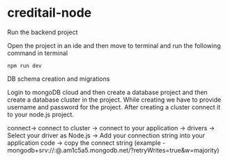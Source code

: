 # creditail-node

Run the backend project

Open the project in an ide and then move to terminal and run the following command in terminal
```
npm run dev
```

DB schema creation and migrations

Login to mongoDB cloud and then create a database project and then create a database cluster in the project. While creating we have to provide username and password for the project. After creating a cluster connect it to your node.js project.

connect-> connect to cluster -> connect to your application -> drivers ->  Select your driver  as Node.js -> Add your connection string into your application code -> copy the connect string
 (example - mongodb+srv://<user-name>:<password>@<cluster-name>.am1c5a5.mongodb.net/<database-name>?retryWrites=true&w=majority)
